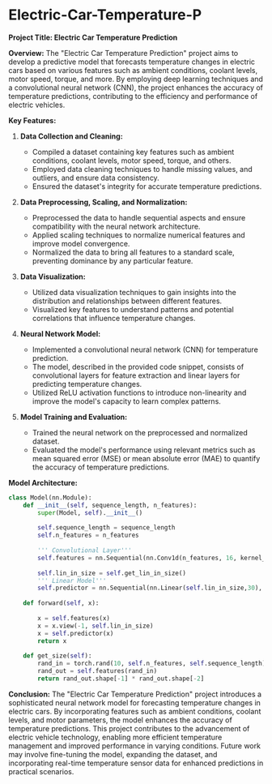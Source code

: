 # Electric-Car-Temperature-P
**Project Title: Electric Car Temperature Prediction**

**Overview:**
The "Electric Car Temperature Prediction" project aims to develop a predictive model that forecasts temperature changes in electric cars based on various features such as ambient conditions, coolant levels, motor speed, torque, and more. By employing deep learning techniques and a convolutional neural network (CNN), the project enhances the accuracy of temperature predictions, contributing to the efficiency and performance of electric vehicles.

**Key Features:**

1. **Data Collection and Cleaning:**
   - Compiled a dataset containing key features such as ambient conditions, coolant levels, motor speed, torque, and others.
   - Employed data cleaning techniques to handle missing values, and outliers, and ensure data consistency.
   - Ensured the dataset's integrity for accurate temperature predictions.

2. **Data Preprocessing, Scaling, and Normalization:**
   - Preprocessed the data to handle sequential aspects and ensure compatibility with the neural network architecture.
   - Applied scaling techniques to normalize numerical features and improve model convergence.
   - Normalized the data to bring all features to a standard scale, preventing dominance by any particular feature.

3. **Data Visualization:**
   - Utilized data visualization techniques to gain insights into the distribution and relationships between different features.
   - Visualized key features to understand patterns and potential correlations that influence temperature changes.

4. **Neural Network Model:**
   - Implemented a convolutional neural network (CNN) for temperature prediction.
   - The model, described in the provided code snippet, consists of convolutional layers for feature extraction and linear layers for predicting temperature changes.
   - Utilized ReLU activation functions to introduce non-linearity and improve the model's capacity to learn complex patterns.

5. **Model Training and Evaluation:**
   - Trained the neural network on the preprocessed and normalized dataset.
   - Evaluated the model's performance using relevant metrics such as mean squared error (MSE) or mean absolute error (MAE) to quantify the accuracy of temperature predictions.

**Model Architecture:**
```python
class Model(nn.Module):
    def __init__(self, sequence_length, n_features):
        super(Model, self).__init__()
        
        self.sequence_length = sequence_length
        self.n_features = n_features
        
        ''' Convolutional Layer'''
        self.features = nn.Sequential(nn.Conv1d(n_features, 16, kernel_size=3), nn.ReLU(), nn.Conv1d(16,32, kernel_size=1))
        
        self.lin_in_size = self.get_lin_in_size()
        ''' Linear Model'''
        self.predictor = nn.Sequential(nn.Linear(self.lin_in_size,30), nn.ReLU(), nn.Linear(30, 1))
        
    def forward(self, x):
        
        x = self.features(x)
        x = x.view(-1, self.lin_in_size)
        x = self.predictor(x)
        return x
    
    def get_size(self):
        rand_in = torch.rand(10, self.n_features, self.sequence_length)
        rand_out = self.features(rand_in)
        return rand_out.shape[-1] * rand_out.shape[-2]
```

**Conclusion:**
The "Electric Car Temperature Prediction" project introduces a sophisticated neural network model for forecasting temperature changes in electric cars. By incorporating features such as ambient conditions, coolant levels, and motor parameters, the model enhances the accuracy of temperature predictions. This project contributes to the advancement of electric vehicle technology, enabling more efficient temperature management and improved performance in varying conditions. Future work may involve fine-tuning the model, expanding the dataset, and incorporating real-time temperature sensor data for enhanced predictions in practical scenarios.
